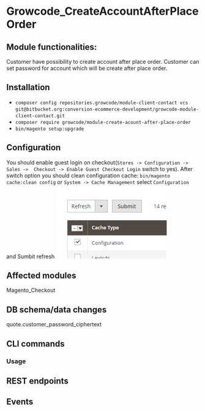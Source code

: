 # Growcode_CreateAccountAfterPlaceOrder

## Module functionalities:
Customer have possibility to create account after place order. Customer can set password for account which will be create after place order. 

## Installation
 - `composer config repositories.growcode/module-client-contact vcs git@bitbucket.org:conversion-ecommerce-development/growcode-module-client-contact.git`
 - `composer require growcode/module-create-acount-after-place-order`
 - `bin/magento setup:upgrade`

## Configuration
 You should enable guest login on checkout(`Stores -> Configuration -> Sales ->  Checkout -> Enable Guest Checkout Login` switch to yes). After switch option you should clean configuration cache: `bin/magento cache:clean config` or `System -> Cache Management` select `Configuration` and Sumbit refresh
![img.png](examples/img.png)

## Affected modules
Magento_Checkout

## DB schema/data changes
quote.customer_password_ciphertext

## CLI commands
### Usage

## REST endpoints

## Events
